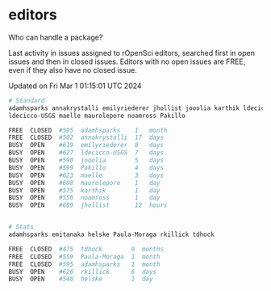 # editors

Who can handle a package?

Last activity in issues assigned to rOpenSci editors, searched first in open
issues and then in closed issues. Editors with no open issues are FREE, even if
they also have no closed issue.


Updated on Fri Mar 1 01:15:01 UTC 2024

```bash
# Standard
adamhsparks annakrystalli emilyriederer jhollist jooolia karthik ldecicco
ldecicco-USGS maelle maurolepore noamross Pakillo

FREE  CLOSED  #595  adamhsparks    1   month
FREE  CLOSED  #502  annakrystalli  17  days
BUSY  OPEN    #619  emilyriederer  8   days
BUSY  OPEN    #627  ldecicco-USGS  7   days
BUSY  OPEN    #590  jooolia        5   days
BUSY  OPEN    #599  Pakillo        4   days
BUSY  OPEN    #623  maelle         3   days
BUSY  OPEN    #608  maurolepore    1   day
BUSY  OPEN    #575  karthik        1   day
BUSY  OPEN    #556  noamross       1   day
BUSY  OPEN    #609  jhollist       12  hours


# Stats
adamhsparks emitanaka helske Paula-Moraga rkillick tdhock

FREE  CLOSED  #475  tdhock        9  months
FREE  CLOSED  #559  Paula-Moraga  1  month
FREE  CLOSED  #595  adamhsparks   1  month
BUSY  OPEN    #626  rkillick      6  days
BUSY  OPEN    #546  helske        1  day
```
